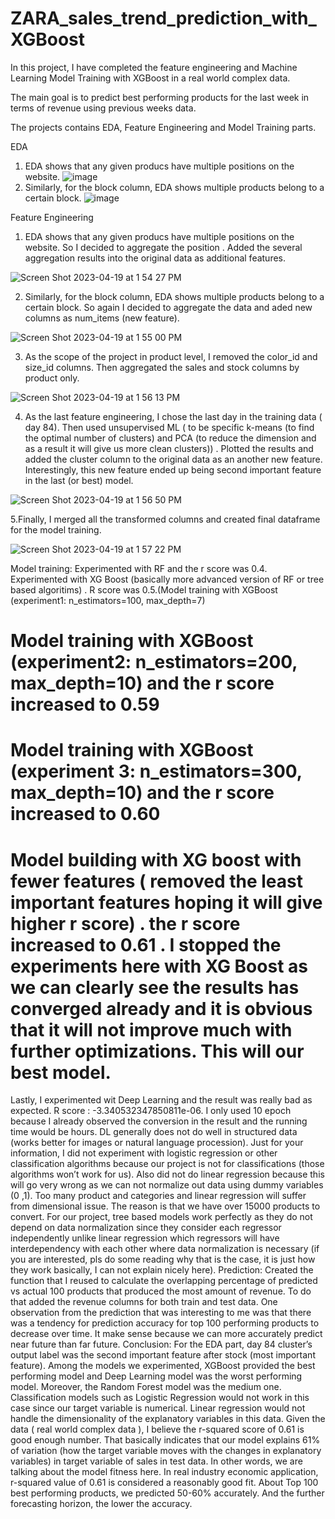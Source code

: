 # ZARA_sales_trend_prediction_with_XGBoost

In this project, I have completed the feature engineering and Machine Learning Model Training with XGBoost in a real world complex data. 

The main goal is to predict best performing products for the last week in terms of revenue using previous weeks data.

The projects contains EDA, Feature Engineering and Model Training parts.

EDA
1. EDA shows that any given producs have multiple positions on the website.
![image](https://user-images.githubusercontent.com/113545468/233159019-8c396ef9-53c0-47e2-a06b-eae32ea5c630.png)
2. Similarly, for the block column, EDA shows multiple products belong to a certain block. 
![image](https://user-images.githubusercontent.com/113545468/233159183-742e31b8-6268-4e42-ba52-afed9da04700.png)

Feature Engineering 
1. EDA shows that any given producs have multiple positions on the website. So I decided to aggregate the position . Added the several aggregation results into the original data as additional features.

![Screen Shot 2023-04-19 at 1 54 27 PM](https://user-images.githubusercontent.com/113545468/233159665-8bde61a4-0598-4f2c-b5a9-7f07fa74e059.png)

2. Similarly, for the block column, EDA shows multiple products belong to a certain block. So again I decided to aggregate the data and aded new columns as num_items (new feature).

![Screen Shot 2023-04-19 at 1 55 00 PM](https://user-images.githubusercontent.com/113545468/233159786-e967ebcf-d1ab-444f-8689-ec3a87a97a40.png)

3. As the scope of the project in product level, I removed the color_id and size_id columns. Then aggregated the sales and stock columns by product only.

![Screen Shot 2023-04-19 at 1 56 13 PM](https://user-images.githubusercontent.com/113545468/233160071-52ee053a-1c24-48b1-99e4-7969b90016e0.png)


4. As the last feature engineering, I chose the last day in the training data ( day 84). Then used unsupervised ML ( to be specific k-means (to find the optimal number of clusters) and PCA (to reduce the dimension and as a result it will give us more clean clusters)) . Plotted the results and added the cluster column to the original data as an another new feature. Interestingly, this new feature ended up being second important feature in the last (or best) model.

![Screen Shot 2023-04-19 at 1 56 50 PM](https://user-images.githubusercontent.com/113545468/233160215-f5f3e2b4-da4b-4d84-a088-23e54827f6f2.png)


5.Finally, I merged all the transformed columns and created final dataframe for the model training.

![Screen Shot 2023-04-19 at 1 57 22 PM](https://user-images.githubusercontent.com/113545468/233160356-8b8ffdbd-29b6-4a2f-b4d4-a4743baa858a.png)


Model training:
Experimented with RF and the r score was 0.4.
Experimented with XG Boost (basically more advanced version of RF or tree based algoritims) . R score was 0.5.(Model training with XGBoost (experiment1: n_estimators=100, max_depth=7)
# Model training with XGBoost (experiment2: n_estimators=200, max_depth=10) and the r score increased to 0.59
# Model training with XGBoost (experiment 3: n_estimators=300, max_depth=10) and the r score increased to 0.60
# Model building with XG boost with fewer features ( removed the least important features hoping it will give higher r score) . the r score increased to 0.61 . I stopped the experiments here with XG Boost as we can clearly see the results has converged already and it is obvious that it will not improve much with further optimizations. This will our best model.
Lastly, I experimented wit Deep Learning and the result was really bad as expected. R score : -3.340532347850811e-06. I only used 10 epoch because I already observed the conversion in the result and the running time would be hours. DL generally does not do well in structured data (works better for images or natural language procession).
Just for your information, I did not experiment with logistic regression or other classification algorithms because our project is not for classifications (those algorithms won’t work for us). Also did not do linear regression because this will go very wrong as we can not normalize out data using dummy variables (0 ,1). Too many product and categories and linear regression will suffer from dimensional issue. The reason is that we have over 15000 products to convert. For our project, tree based models work perfectly as they do not depend on data normalization since they consider each regressor independently unlike linear regression which regressors will have interdependency with each other where data normalization is necessary (if you are interested, pls do some reading why that is the case, it is just how they work basically, I can not explain nicely here).
Prediction:
Created the function that I reused to calculate the overlapping percentage of predicted vs actual 100 products that produced the most amount of revenue. To do that added the revenue columns for both train and test data.
One observation from the prediction that was interesting to me was that there was a tendency for prediction accuracy for top 100 performing products to decrease over time. It make sense because we can more accurately predict near future than far future.
Conclusion:
For the EDA part, day 84 cluster’s output label was the second important feature after stock (most important feature).
Among the models we experimented, XGBoost provided the best performing model and Deep Learning model was the worst performing model. Moreover, the Random Forest model was the medium one. Classification models such as Logistic Regression would not work in this case since our target variable is numerical. Linear regression would not handle the dimensionality of the explanatory variables in this data.
Given the data ( real world complex data ), I believe the r-squared score of 0.61 is good enough number. That basically indicates that our model explains 61% of variation (how the target variable moves with the changes in explanatory variables) in target variable of sales in test data. In other words, we are talking about the model fitness here. In real industry economic application, r-squared value of 0.61 is considered a reasonably good fit.
About Top 100 best performing products, we predicted 50-60% accurately. And the further forecasting horizon, the lower the accuracy.
